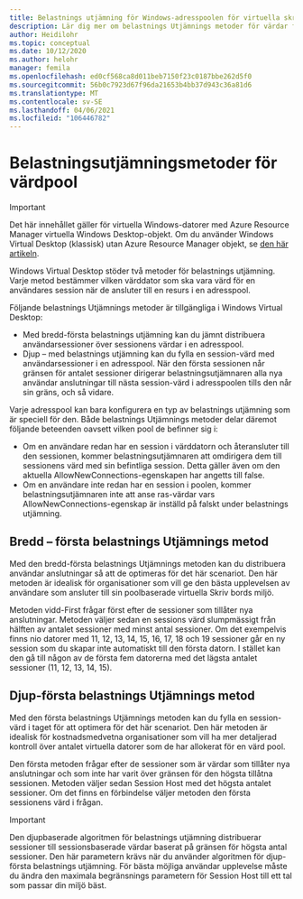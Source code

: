 ```yaml
---
title: Belastnings utjämning för Windows-adresspoolen för virtuella skriv bord – Azure
description: Lär dig mer om belastnings Utjämnings metoder för värdar för en Windows Virtual Desktop-miljö.
author: Heidilohr
ms.topic: conceptual
ms.date: 10/12/2020
ms.author: helohr
manager: femila
ms.openlocfilehash: ed0cf568ca8d011beb7150f23c0187bbe262d5f0
ms.sourcegitcommit: 56b0c7923d67f96da21653b4bb37d943c36a81d6
ms.translationtype: MT
ms.contentlocale: sv-SE
ms.lasthandoff: 04/06/2021
ms.locfileid: "106446782"
---
```

# <a name="host-pool-load-balancing-methods"></a>Belastningsutjämningsmetoder för värdpool

>[!IMPORTANT]
>Det här innehållet gäller för virtuella Windows-datorer med Azure Resource Manager virtuella Windows Desktop-objekt. Om du använder Windows Virtual Desktop (klassisk) utan Azure Resource Manager objekt, se [den här artikeln](./virtual-desktop-fall-2019/host-pool-load-balancing-2019.md).

Windows Virtual Desktop stöder två metoder för belastnings utjämning. Varje metod bestämmer vilken värddator som ska vara värd för en användares session när de ansluter till en resurs i en adresspool.

Följande belastnings Utjämnings metoder är tillgängliga i Windows Virtual Desktop:

- Med bredd-första belastnings utjämning kan du jämnt distribuera användarsessioner över sessionens värdar i en adresspool.
- Djup – med belastnings utjämning kan du fylla en session-värd med användarsessioner i en adresspool. När den första sessionen når gränsen för antalet sessioner dirigerar belastningsutjämnaren alla nya användar anslutningar till nästa session-värd i adresspoolen tills den når sin gräns, och så vidare.

Varje adresspool kan bara konfigurera en typ av belastnings utjämning som är speciell för den. Både belastnings Utjämnings metoder delar däremot följande beteenden oavsett vilken pool de befinner sig i:

- Om en användare redan har en session i värddatorn och återansluter till den sessionen, kommer belastningsutjämnaren att omdirigera dem till sessionens värd med sin befintliga session. Detta gäller även om den aktuella AllowNewConnections-egenskapen har angetts till false.
- Om en användare inte redan har en session i poolen, kommer belastningsutjämnaren inte att anse ras-värdar vars AllowNewConnections-egenskap är inställd på falskt under belastnings utjämning.

## <a name="breadth-first-load-balancing-method"></a>Bredd – första belastnings Utjämnings metod

Med den bredd-första belastnings Utjämnings metoden kan du distribuera användar anslutningar så att de optimeras för det här scenariot. Den här metoden är idealisk för organisationer som vill ge den bästa upplevelsen av användare som ansluter till sin poolbaserade virtuella Skriv bords miljö.

Metoden vidd-First frågar först efter de sessioner som tillåter nya anslutningar. Metoden väljer sedan en sessions värd slumpmässigt från hälften av antalet sessioner med minst antal sessioner. Om det exempelvis finns nio datorer med 11, 12, 13, 14, 15, 16, 17, 18 och 19 sessioner går en ny session som du skapar inte automatiskt till den första datorn. I stället kan den gå till någon av de första fem datorerna med det lägsta antalet sessioner (11, 12, 13, 14, 15).

## <a name="depth-first-load-balancing-method"></a>Djup-första belastnings Utjämnings metod

Med den första belastnings Utjämnings metoden kan du fylla en session-värd i taget för att optimera för det här scenariot. Den här metoden är idealisk för kostnadsmedvetna organisationer som vill ha mer detaljerad kontroll över antalet virtuella datorer som de har allokerat för en värd pool.

Den första metoden frågar efter de sessioner som är värdar som tillåter nya anslutningar och som inte har varit över gränsen för den högsta tillåtna sessionen. Metoden väljer sedan Session Host med det högsta antalet sessioner. Om det finns en förbindelse väljer metoden den första sessionens värd i frågan.

>[!IMPORTANT]
>Den djupbaserade algoritmen för belastnings utjämning distribuerar sessioner till sessionsbaserade värdar baserat på gränsen för högsta antal sessioner. Den här parametern krävs när du använder algoritmen för djup-första belastnings utjämning. För bästa möjliga användar upplevelse måste du ändra den maximala begränsnings parametern för Session Host till ett tal som passar din miljö bäst.